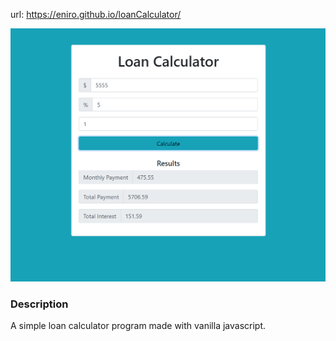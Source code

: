 url: https://eniro.github.io/loanCalculator/

![capture](https://github.com/eniro/loanCalculator/blob/master/docs/Capture.PNG)

<h3>Description</h3>
A simple loan calculator program made with vanilla javascript.
